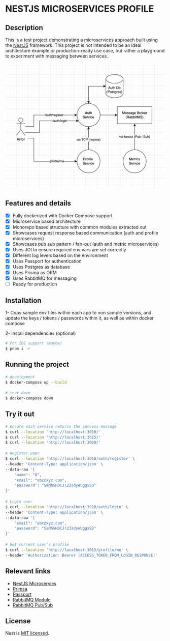 NESTJS MICROSERVICES PROFILE
======

## Description

This is a test project demonstrating a microservices approach built using the [NestJS](https://github.com/nestjs/nest) framework. This project is not intended to be an ideal architecture example or production-ready use case, but rather a playground to experiment with messaging between services.

![System Design](design.png "System Design")

## Features and details

- [x] Fully dockerized with Docker Compose support
- [x] Microservice based architecture
- [x] Monorepo based structure with common modules extracted out
- [x] Showcases request response based communication (auth and profile microservices)
- [x] Showcases pub sub pattern / fan-out (auth and metric microservices)
- [x] Uses JOI to ensure required env vars are set correctly
- [x] Different log levels based on the environment
- [x] Uses Passport for authentication
- [x] Uses Postgres as database
- [x] Uses Prisma as ORM
- [x] Uses RabbitMQ for messaging
- [ ] Ready for production

## Installation

1- Copy sample env files within each app to non sample versions, and update the keys / tokens / passwords within it, as well as within docker compose

2- Install dependencies (optional)
```bash
# For IDE support (maybe)
$ pnpm i -r
```

## Running the project

```bash
# development
$ docker-compose up --build

# tear down
$ docker-compose down
```

## Try it out

```bash
# Ensure each service returns the success message
$ curl --location 'http://localhost:3010/'
$ curl --location 'http://localhost:3015/'
$ curl --location 'http://localhost:3020/'

# Register user
$ curl --location 'http://localhost:3010/auth/register' \
--header 'Content-Type: application/json' \
--data-raw '{
    "name": "Q",
    "email": "abc@xyz.com",
    "password": "SaMhSHDCJ!23sdyeUggxSD"
}'

# Login user
$ curl --location 'http://localhost:3010/auth/login' \
--header 'Content-Type: application/json' \
--data-raw '{
    "email": "abc@xyz.com",
    "password": "SaMhSHDCJ!23sdyeUggxSD"
}'

# Get current user's profile
$ curl --location 'http://localhost:3015/profile/me' \
--header 'Authorization: Bearer [ACCESS_TOKEN_FROM_LOGIN_RESPONSE]'
```

## Relevant links

- [NestJS Microservies](https://docs.nestjs.com/microservices/basics)
- [Primsa](https://docs.nestjs.com/recipes/prisma)
- [Passport](https://docs.nestjs.com/recipes/passport)
- [RabbitMQ Module](https://www.npmjs.com/package/@golevelup/nestjs-rabbitmq)
- [RabbitMQ Pub/Sub](https://www.rabbitmq.com/tutorials/tutorial-three-javascript)

## License

Nest is [MIT licensed](LICENSE).
